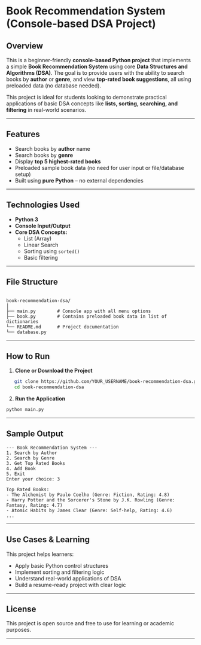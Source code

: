 # Book Recommendation System (Console-based DSA Project)

## Overview

This is a beginner-friendly **console-based Python project** that implements a simple **Book Recommendation System** using core **Data Structures and Algorithms (DSA)**. The goal is to provide users with the ability to search books by **author** or **genre**, and view **top-rated book suggestions**, all using preloaded data (no database needed).

This project is ideal for students looking to demonstrate practical applications of basic DSA concepts like **lists, sorting, searching, and filtering** in real-world scenarios.

---

## Features

- Search books by **author** name
- Search books by **genre**
- Display **top 5 highest-rated books**
- Preloaded sample book data (no need for user input or file/database setup)
- Built using **pure Python** – no external dependencies

---

## Technologies Used

- **Python 3**
- **Console Input/Output**
- **Core DSA Concepts:**
  - List (Array)
  - Linear Search
  - Sorting using `sorted()`
  - Basic filtering

---

## File Structure

```

book-recommendation-dsa/
│
├── main.py        # Console app with all menu options
├── book.py        # Contains preloaded book data in list of dictionaries
└── README.md      # Project documentation
└── database.py

````

---

## How to Run

1. **Clone or Download the Project**
```bash
   git clone https://github.com/YOUR_USERNAME/book-recommendation-dsa.git
   cd book-recommendation-dsa
````

2. **Run the Application**

```bash
python main.py
```

---

## Sample Output

```
--- Book Recommendation System ---
1. Search by Author
2. Search by Genre
3. Get Top Rated Books
4. Add Book
5. Exit
Enter your choice: 3

Top Rated Books:
- The Alchemist by Paulo Coelho (Genre: Fiction, Rating: 4.8)
- Harry Potter and the Sorcerer's Stone by J.K. Rowling (Genre: Fantasy, Rating: 4.7)
- Atomic Habits by James Clear (Genre: Self-help, Rating: 4.6)
...
```

---

## Use Cases & Learning

This project helps learners:

* Apply basic Python control structures
* Implement sorting and filtering logic
* Understand real-world applications of DSA
* Build a resume-ready project with clear logic

---

## License

This project is open source and free to use for learning or academic purposes.

---

